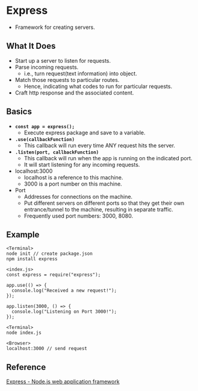 # Express
- Framework for creating servers.

## What It Does
  - Start up a server to listen for requests.
  - Parse incoming requests.
    - i.e., turn request(text information) into object.
  - Match those requests to particular routes.
    - Hence, indicating what codes to run for particular requests.
  - Craft http response and the associated content.

## Basics
- **`const app = express();`**
  - Execute express package and save to a variable.
- **`.use(callbackFunction)`**
  - This callback will run every time ANY request hits the server.
- **`.listen(port, callbackFunction)`**
  - This callback will run when the app is running on the indicated port.
  - It will start listening for any incoming requests.
- localhost:3000
  - localhost is a reference to this machine.
  - 3000 is a port number on this machine.
- Port
  - Addresses for connections on the machine.
  - Put different servers on different ports so that they get their own entrance/tunnel to the machine, resulting in separate traffic.
  - Frequently used port numbers: 3000, 8080.

## Example
```
<Terminal>
node init // create package.json
npm install express

<index.js>
const express = require("express");

app.use(() => {
  console.log("Received a new request!");
});

app.listen(3000, () => {
  console.log("Listening on Port 3000!");
});

<Terminal>
node index.js

<Browser>
localhost:3000 // send request
```


## Reference
[Express - Node.js web application framework](https://expressjs.com/)

